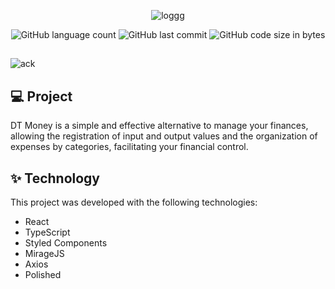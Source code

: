<div align="center">

![loggg](https://user-images.githubusercontent.com/71294409/184899256-89e517df-ade6-4560-b70b-816c6cff813c.png)

  ![GitHub language count](https://img.shields.io/github/languages/count/nat-1501/projetoReact.js-dnmoney)
  ![GitHub last commit](https://img.shields.io/github/last-commit/nat-1501/projetoReact.js-dnmoney)
  ![GitHub code size in bytes](https://img.shields.io/github/languages/code-size/nat-1501/projetoReact.js-dnmoney)

</div>

##

![ack](https://user-images.githubusercontent.com/71294409/184902120-5270adb6-96c3-4d69-8eba-da96769baed0.png)

## 💻 Project

DT Money is a simple and effective alternative to manage your finances, allowing the registration of input and output values ​​and the organization of expenses by categories, facilitating your financial control.


## ✨ Technology

This project was developed with the following technologies:

- React
- TypeScript
- Styled Components
- MirageJS
- Axios
- Polished


